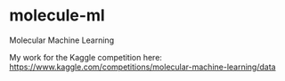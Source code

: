 # molecule-ml
Molecular Machine Learning

My work for the Kaggle competition here: https://www.kaggle.com/competitions/molecular-machine-learning/data
